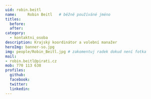 ```yaml
---
uid: robin.beitl
name:     Robin Beitl  	# běžně používáné jméno
titles:
  before: 
  after:
category:
  - kontaktni_osoba
description: Krajský koordinátor a volební manažer
heroImg: banner-so.jpg
img: people/Robin_Beitl.jpg # zakomentuj radek dokud není fotka
mail:
- robin.beitl@pirati.cz
mob: 770 113 638
profiles:
  github:
  facebook:
  twitter:
  linkedin:
---
```



